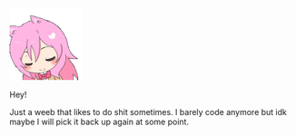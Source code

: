 <img src="assets/anime-pink-hair.gif">

Hey!

Just a weeb that likes to do shit sometimes. I barely code anymore but idk maybe I will pick it back up again at some point.
